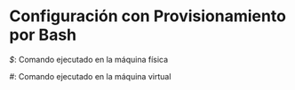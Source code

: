 # Configuración con Provisionamiento por Bash

_$_: Comando ejecutado en la máquina física

_#_: Comando ejecutado en la máquina virtual

